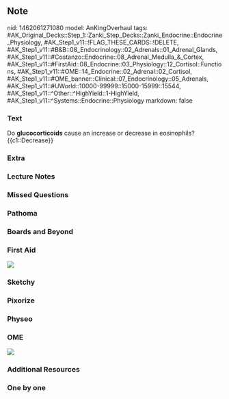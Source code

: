 ## Note
nid: 1462061271080
model: AnKingOverhaul
tags: #AK_Original_Decks::Step_1::Zanki_Step_Decks::Zanki_Endocrine::Endocrine_Physiology, #AK_Step1_v11::!FLAG_THESE_CARDS::!DELETE, #AK_Step1_v11::#B&B::08_Endocrinology::02_Adrenals::01_Adrenal_Glands, #AK_Step1_v11::#Costanzo::Endocrine::08_Adrenal_Medulla_&_Cortex, #AK_Step1_v11::#FirstAid::08_Endocrine::03_Physiology::12_Cortisol::Functions, #AK_Step1_v11::#OME::14_Endocrine::02_Adrenal::02_Cortisol, #AK_Step1_v11::#OME_banner::Clinical::07_Endocrinology::05_Adrenals, #AK_Step1_v11::#UWorld::10000-99999::15000-15999::15544, #AK_Step1_v11::^Other::^HighYield::1-HighYield, #AK_Step1_v11::^Systems::Endocrine::Physiology
markdown: false

### Text
<div>
  Do <b>glucocorticoids</b> cause an increase or decrease in
  eosinophils?
</div>
<div>
  {{c1::Decrease}}
</div>

### Extra


### Lecture Notes


### Missed Questions


### Pathoma


### Boards and Beyond


### First Aid
<img src="tmp5sDZF8.png">

### Sketchy


### Pixorize


### Physeo


### OME
<div class="ome-widget">
  <a href=
  "https://onlinemeded.org/spa/endocrinology/adrenals/acquire?ref=anki">
  <img src="_OME_AnkiFlashcards_Lesson_4.png"></a>
</div>

### Additional Resources


### One by one

